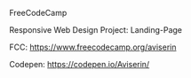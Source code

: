 FreeCodeCamp

Responsive Web Design Project: Landing-Page

FCC: https://www.freecodecamp.org/aviserin

Codepen: https://codepen.io/Aviserin/
